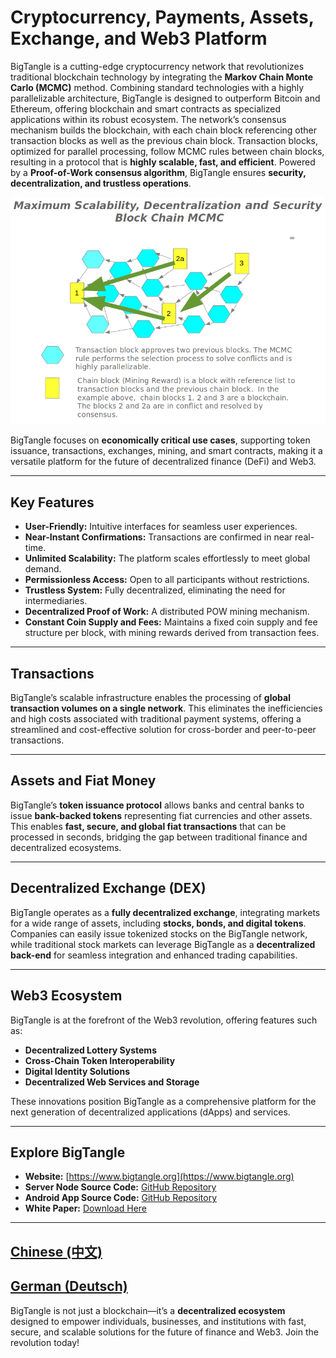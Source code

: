 # Cryptocurrency, Payments, Assets, Exchange, and Web3 Platform

BigTangle is a cutting-edge cryptocurrency network that revolutionizes traditional blockchain technology by integrating the **Markov Chain Monte Carlo (MCMC)** method. Combining standard technologies with a highly parallelizable architecture, BigTangle is designed to outperform Bitcoin and Ethereum, offering blockchain and smart contracts as specialized applications within its robust ecosystem. The network’s consensus mechanism builds the blockchain, with each chain block referencing other transaction blocks as well as the previous chain block. Transaction blocks, optimized for parallel processing, follow MCMC rules between chain blocks, resulting in a protocol that is **highly scalable, fast, and efficient**. Powered by a **Proof-of-Work consensus algorithm**, BigTangle ensures **security, decentralization, and trustless operations**.

![Blockchain MCMC](images/mcmc-en.png)

BigTangle focuses on **economically critical use cases**, supporting token issuance, transactions, exchanges, mining, and smart contracts, making it a versatile platform for the future of decentralized finance (DeFi) and Web3.

---

## Key Features

- **User-Friendly:** Intuitive interfaces for seamless user experiences.
- **Near-Instant Confirmations:** Transactions are confirmed in near real-time.
- **Unlimited Scalability:** The platform scales effortlessly to meet global demand.
- **Permissionless Access:** Open to all participants without restrictions.
- **Trustless System:** Fully decentralized, eliminating the need for intermediaries.
- **Decentralized Proof of Work:** A distributed POW mining mechanism.
- **Constant Coin Supply and Fees:** Maintains a fixed coin supply and fee structure per block, with mining rewards derived from transaction fees.

---

## Transactions

BigTangle’s scalable infrastructure enables the processing of **global transaction volumes on a single network**. This eliminates the inefficiencies and high costs associated with traditional payment systems, offering a streamlined and cost-effective solution for cross-border and peer-to-peer transactions.

---

## Assets and Fiat Money

BigTangle’s **token issuance protocol** allows banks and central banks to issue **bank-backed tokens** representing fiat currencies and other assets. This enables **fast, secure, and global fiat transactions** that can be processed in seconds, bridging the gap between traditional finance and decentralized ecosystems.

---

## Decentralized Exchange (DEX)

BigTangle operates as a **fully decentralized exchange**, integrating markets for a wide range of assets, including **stocks, bonds, and digital tokens**. Companies can easily issue tokenized stocks on the BigTangle network, while traditional stock markets can leverage BigTangle as a **decentralized back-end** for seamless integration and enhanced trading capabilities.

---

## Web3 Ecosystem

BigTangle is at the forefront of the Web3 revolution, offering features such as:
- **Decentralized Lottery Systems**
- **Cross-Chain Token Interoperability**
- **Digital Identity Solutions**
- **Decentralized Web Services and Storage**

These innovations position BigTangle as a comprehensive platform for the next generation of decentralized applications (dApps) and services.

---

## Explore BigTangle

- **Website:** [https://www.bigtangle.org](https://www.bigtangle.org)
- **Server Node Source Code:** [GitHub Repository](https://github.com/bigtangle/server)
- **Android App Source Code:** [GitHub Repository](https://github.com/bigtangle/bigtangle-app)
- **White Paper:** [Download Here](https://github.com/bigtangle/whitepaper/bigtangle.pdf)

---

## [Chinese (中文)](/zh/readme.md)
## [German (Deutsch)](/de/readme.md)

BigTangle is not just a blockchain—it’s a **decentralized ecosystem** designed to empower individuals, businesses, and institutions with fast, secure, and scalable solutions for the future of finance and Web3. Join the revolution today!